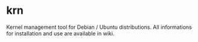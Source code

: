 # krn
Kernel management tool for Debian / Ubuntu distributions. 
All informations for installation and use are available in wiki.
